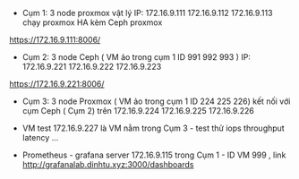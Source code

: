 + Cụm 1: 3 node proxmox vật lý IP: 172.16.9.111 172.16.9.112 172.16.9.113 chạy proxmox HA kèm Ceph proxmox

https://172.16.9.111:8006/

+ Cụm 2: 3 node Ceph ( VM ảo trong cụm 1 ID 991 992 993 ) IP: 172.16.9.221  172.16.9.222 172.16.9.223

https://172.16.9.221:8006/

+ Cụm 3: 3 node Proxmox ( VM ảo trong cụm 1 ID 224 225 226) kết nối với cụm Ceph ( Cụm 2) trên 172.16.9.224 172.16.9.225 172.16.9.226

+ VM test 172.16.9.227 là VM nằm trong Cụm 3 - test thử iops throughput latency ...

+ Prometheus - grafana server 172.16.9.115 trong Cụm 1 - ID VM 999 , link http://grafanalab.dinhtu.xyz:3000/dashboards